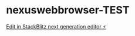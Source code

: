 # nexuswebbrowser-TEST

[Edit in StackBlitz next generation editor ⚡️](https://stackblitz.com/~/github.com/FlixifyTVisbackformoregithub/nexuswebbrowser-TEST)